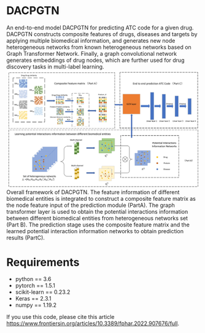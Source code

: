 # DACPGTN
An end-to-end model DACPGTN for predicting ATC code for a given drug. DACPGTN constructs composite features of drugs, diseases and targets by applying multiple biomedical information, and generates new node heterogeneous networks from known heterogeneous networks based on Graph Transformer Network. Finally, a graph convolutional network generates embeddings of drug nodes, which are further used for drug discovery tasks in multi-label learning.
![image](https://github.com/Szhgege/DACPGTN/blob/main/data/framework.jpg)
Overall framework of DACPGTN. The feature information of different biomedical entities is integrated to construct a composite feature matrix as the node feature input of the prediction module (PartA). The graph transformer layer is used to obtain the potential interactions information between different biomedical entities from heterogeneous networks set (Part B). The prediction stage uses the composite feature matrix and the learned potential interaction information networks to obtain prediction results (PartC).
# Requirements
* python == 3.6
* pytorch == 1.5.1
* scikit-learn == 0.23.2
* Keras == 2.3.1
* numpy == 1.19.2

If you use this code, please cite this article https://www.frontiersin.org/articles/10.3389/fphar.2022.907676/full.




